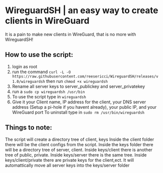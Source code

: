 # WireguardSH | an easy way to create clients in WireGuard

It is a pain to make new clients in WireGuard, that is no more with WireguardSH!

## How to use the script:

1. login as root
2. run the command `curl -L -O https://raw.githubusercontent.com/reesericci/WireguardSH/releases/v1.0/wireguardsh` then run `chmod +x wireguardsh`
3. Rename all server keys to server_publickey and server_privatekey
3. run a `sudo cp wireguardsh /usr/bin`
4. To use the script type in `wireguardsh`
4. Give it your Client name, IP address for the client, your DNS server address (Setup a pi-hole if you havent already), your public IP, and your WireGuard port
To uninstall type in `sudo rm /usr/bin/wireguardsh`

## Things to note:
The script will create a directory tree of client, keys
Inside the client folder there will be the client configs from the script.
Inside the keys folder there will be a directory tree of server, client.
Inside keys/client there is another tree of public, private.
Inside keys/server there is the same tree.
Inside keys/client/private there are private keys for the client,ect.
It will automattically move all server keys into the keys/server folder
